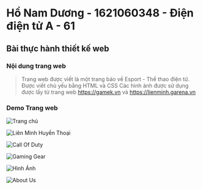 # Hồ Nam Dương - 1621060348 - Điện điện tử A - 61
## Bài thực hành thiết kế web

### Nội dung trang web

> Trang web được viết là một trang báo về Esport - Thể thao điện tử.
> Được viết chủ yếu bằng HTML và CSS
> Các hình ảnh được sử dụng được lấy từ trang web https://gamek.vn và https://lienminh.garena.vn

### Demo Trang web
![Trang chủ](https://user-images.githubusercontent.com/75984913/102611654-ec7a4000-4161-11eb-995b-a387989045a7.png)

![Liên Minh Huyền Thoại](https://user-images.githubusercontent.com/75984913/102611762-2cd9be00-4162-11eb-866e-39684639a0f3.png)

![Call Of Duty](https://user-images.githubusercontent.com/75984913/102611766-2f3c1800-4162-11eb-95b7-90bb97c17b28.png)

![Gaming Gear](https://user-images.githubusercontent.com/75984913/102611774-319e7200-4162-11eb-8961-704a7e9f0dae.png)

![Hình Ảnh](https://user-images.githubusercontent.com/75984913/102611777-3400cc00-4162-11eb-9fff-bf4fb3f02d51.png)

![About Us](https://user-images.githubusercontent.com/75984913/102611736-20edfc00-4162-11eb-8d8b-987aef709406.png)